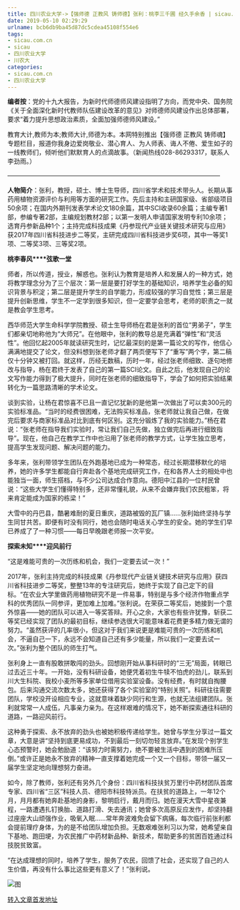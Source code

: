 ```yaml
---
title: 四川农业大学->【强师德 正教风 铸师德】张利：桃李三千圃 经久手余香 | sicau.com.cn
date: 2019-05-10 02:29:29
urlname: bcb6db9ba45d87dc5cdea45108f554e6
tags: 
- sicau.com.cn
- sicau
- 四川农业大学
- 川农大
categories:
- sicau.com.cn
- 四川农业大学
---
```



**编者按**：党的十九大报告，为新时代师德师风建设指明了方向，而党中央、国务院《关于全面深化新时代教师队伍建设改革的意见》对师德师风建设作出总体部署，要求“着力提升思想政治素质，全面加强师德师风建设。”

教育大计,教师为本;教师大计,师德为本。本网特别推出【强师德 正教风 铸师魂】专题栏目，报道你我身边爱岗敬业、潜心育人、为人师表、诲人不倦、爱生如子的一线教师们，倾听他们默默育人的点滴故事。（新闻热线028-86293317，联系人李劲雨。）

——————————————————————————————————

**人物简介**：张利，教授，硕士、博士生导师，四川省学术和技术带头人。长期从事药用植物资源评价与利用等方面的研究工作。先后主持和主研国家级、省部级项目50余项；在国内外期刊发表学术论文180余篇，其中SCI收录60余篇；主编专著1部，参编专著2部，主编规划教材2部；以第一发明人申请国家发明专利10余项；选育丹参新品种1个；主持完成科技成果《丹参现代产业链关键技术研究与应用》获2017年四川省科技进步二等奖，主研完成四川省科技进步奖6项，其中一等奖1项、二等奖3项、三等奖2项。

**桃李春风****弦歌一堂**

师者，所以传道，授业，解惑也。张利认为教育是培养人和发展人的一种方式，她将教学理念分为了三个层次：第一层是要打好学生的基础知识，培养学生必备的知识背景与积淀；第二层是提升学生的自学能力，形成较强的学习自觉性；第三层是提升创新思维，学生不一定学到很多知识，但一定要学会思考，老师的职责之一就是教会学生思考。

西华师范大学生命科学学院教授、硕士生导师杨在君是张利的首位“男弟子”，学生们都亲切地称他为“大师兄”。在他眼中，张利的教导总是充满着“弹性”和“灵活性”。他回忆起2005年就读研究生时，记忆最深刻的是第一篇论文的写作，他信心满满地提交了论文，但没料想到张老师才翻了两页便写下了“重写”两个字，第二稿仅十分钟又被打回。就这样，历经无数稿，历时一年，经过张老师细致、逐句地修改与指导，杨在君终于发表了自己的第一篇SCI论文。自此之后，他发现自己的论文写作能力得到了极大提升，同时在张老师的细致指导下，学会了如何把实验结果转化为一篇思路清晰的学术论文。

谈到实验，让杨在君惊喜不已且一直记忆犹新的是他第一次做出了可以卖300元的实验标准品。“当时的经费很困难，无法购买标准品，张老师就让我自己做，在做完后要求与商家标准品对比到底有何区别。这充分锻炼了我的实验能力。”杨在君说：“张老师在指导我们实验时，常让我们自己先做，独立做完后再进行细致指导”。现在，他自己在教学工作中也沿用了张老师的教学方式，让学生独立思考，提高学生发现问题、解决问题的能力。

多年来，张利带领学生团队在外跑基地已成为一种常态，经过长期潜移默化的培养，她的许多学生都能自行奔赴各个基地完成研究工作，在和各界人士的相处中也能独当一面，师生搭档，与不少公司达成合作意向。德阳中江县的一位村民曾说：“这些大学生们懂得特别多，还非常懂礼貌，从来不会嫌弃我们农民粗笨，将来肯定能成为国家的栋梁！”

大雪中的丹巴县，酷暑难耐的夏日重庆，道路被毁的瓦厂镇……张利始终坚持与学生同甘共苦。即便有时没有同行，她也会随时电话关心学生的安全。她的学生们早已养成了了一种习惯——每日早晚跟老师报一次平安。

**探索未知****迎风前行**

“这是难能可贵的一次历练和机会，我们一定要去试一次！”

2017年，张利主持完成的科技成果《丹参现代产业链关键技术研究与应用》获四川省科技进步二等奖，整整13年的专注研究后，她终于实现了自己定下的目标。“在农业大学里做药用植物研究不是一件易事，特别是与多个经济作物重点学科的优秀团队一同参评，更加难上加难。”张利说。在荣获二等奖后，她接到一个意外惊喜——她的团队可以进入一等奖答辩。开心之余，大家也有些许犹豫，斩获二等奖已经实现了团队的最初目标，继续参选很大可能意味着花费更多精力做无谓的努力。“虽然获评的几率很小，但这对于我们来说更是难能可贵的一次历练和机会，不逼自己一下，永远不会知道自己还有多少能量，所以我们一定要去试一次。”张利为整个团队的师生打气。

张利身上一直有股敢拼敢闯的劲头。回想刚开始从事科研时的“三无”局面，转眼已过去近三十年。一开始，没有科研设备，她便凭着初生牛犊不怕虎的劲儿，联系到川大生科院、我校小麦所等多家单位借用实验室设备。没有经费，有时就自掏腰包。后来沟通交流次数太多，她还获得了各个实验室的“特别关照”。科研往往需要团队，学校没开设相应专业，这就意味着缺少同行和生源，也就无法组建团队。张利就常常一人成伍，凡事亲力亲为。在这样艰难的情况下，她不断探索通往科研的道路，一路迎风前行。

这种勇于探索、永不放弃的劲头也被她积极传递给学生。她曾与学生分享过一篇文章，大意是讲“坚持到底更易成功，不到最后一刻切勿轻言放弃。”在发现个别学生心态预警时，她会勉励道：“该努力时需努力，绝不要被生活中遇到的困难所压倒。”或许正是她永不放弃的精神一直支撑着她完成一个又一个目标，带领一届又一届学生坚定地向理想努力奋进。

如今，除了教师，张利还有另外几个身份：四川省科技扶贫万里行中药材团队首席专家、四川省“三区”科技人员、德阳市科技特派员。在扶贫的道路上，一年12个月，月月都有她奔赴基地的身影，黎明启行，戴月而归。她在漫天大雪中星夜兼程，一路遭遇扎钉换胎、道路打滑、失去通讯；她曾多次高原反应发作，却坚持翻过座座大山顽强作业，吸氧入眠……常年奔波难免会留下病痛，每次临行前张利都会提前理疗身体，为的是不给团队增加负担。无数艰难张利习以为常，她希望亲自下基地、跑田埂，为农民推广中药材新品种、新技术，帮助更多的贫困百姓通过科技脱贫致富。

“在达成理想的同时，培养了学生，服务了农民，回馈了社会，还实现了自己的人生价值，再没有什么事比这些更有意义了！”张利说。



![图](https://news.sicau.edu.cn/__local/7/8C/19/19E4339C5946FEE2E0D8DF87AD9_FF46DBA0_2D65E.jpg)

[转入文章首发地址](https://news.sicau.edu.cn/info/1078/51124.htm)